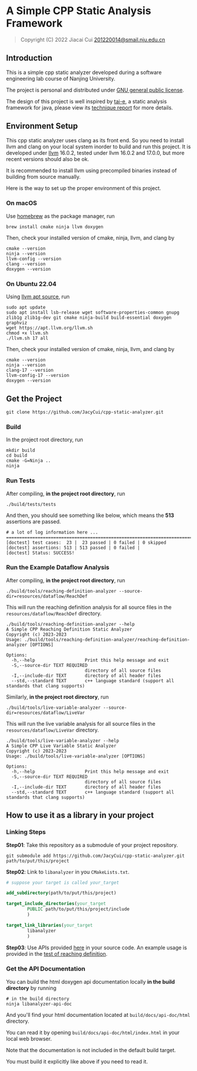 # A Simple CPP Static Analysis Framework

> Copyright (C) 2022 Jiacai Cui <201220014@smail.nju.edu.cn>

## Introduction

This is a simple cpp static analyzer developed during
a software engineering lab course of Nanjing University.

The project is personal and distributed
under [GNU general public license](LICENSE).

The design of this project is well inspired by 
[tai-e](https://github.com/pascal-lab/Tai-e.git), 
a static analysis framework for java, please view 
its [technique report](https://arxiv.org/abs/2208.00337) 
for more details.

## Environment Setup

This cpp static analyzer uses clang as its front end. 
So you need to install llvm and clang on your local 
system inorder to build and run this project. 
It is developed under [llvm](https://llvm.org/) 
16.0.2, tested under llvm 16.0.2 and 17.0.0, 
but more recent versions should also be ok.

It is recommended to install llvm using precompiled binaries
instead of building from source manually. 

Here is the way to set up the proper environment of this
project.

### On macOS

Use [homebrew](https://brew.sh/) as the package manager, run 

```shell
brew install cmake ninja llvm doxygen
```

Then, check your installed version of cmake, ninja, llvm, and clang by

```shell
cmake --version
ninja --version
llvm-config --version
clang --version
doxygen --version
```

### On Ubuntu 22.04

Using [llvm apt source](https://apt.llvm.org/), run

```shell
sudo apt update 
sudo apt install lsb-release wget software-properties-common gnupg zlib1g zlib1g-dev git cmake ninja-build build-essential doxygen graphviz
wget https://apt.llvm.org/llvm.sh
chmod +x llvm.sh
./llvm.sh 17 all
```

Then, check your installed version of cmake, ninja, llvm, and clang by

```shell
cmake --version
ninja --version
clang-17 --version
llvm-config-17 --version
doxygen --version
```

## Get the Project

```shell
git clone https://github.com/JacyCui/cpp-static-analyzer.git
```

### Build

In the project root directory, run

```shell
mkdir build
cd build
cmake -G=Ninja ..
ninja
```

### Run Tests

After compiling, **in the project root directory**, run

```shell
./build/tests/tests
```

And then, you should see something like below, which means the **513** 
assertions are passed.

```shell
# a lot of log information here ...
===============================================================================
[doctest] test cases:  23 |  23 passed | 0 failed | 0 skipped
[doctest] assertions: 513 | 513 passed | 0 failed |
[doctest] Status: SUCCESS!
```

### Run the Example Dataflow Analysis

After compiling, **in the project root directory**, run

```shell
./build/tools/reaching-definition-analyzer --source-dir=resources/dataflow/ReachDef
```

This will run the reaching definition analysis 
for all source files in the `resources/dataflow/ReachDef` directory.

```shell
./build/tools/reaching-definition-analyzer --help
A Simple CPP Reaching Definition Static Analyzer
Copyright (c) 2023-2023
Usage: ./build/tools/reaching-definition-analyzer/reaching-definition-analyzer [OPTIONS]

Options:
  -h,--help                   Print this help message and exit
  -S,--source-dir TEXT REQUIRED
                              directory of all source files
  -I,--include-dir TEXT       directory of all header files
  --std,--standard TEXT       c++ language standard (support all standards that clang supports)
```

Similarly, **in the project root directory**, run

```shell
./build/tools/live-variable-analyzer --source-dir=resources/dataflow/LiveVar
```

This will run the live variable analysis
for all source files in the `resources/dataflow/LiveVar` directory.

```shell
./build/tools/live-variable-analyzer --help
A Simple CPP Live Variable Static Analyzer
Copyright (c) 2023-2023
Usage: ./build/tools/live-variable-analyzer [OPTIONS]

Options:
  -h,--help                   Print this help message and exit
  -S,--source-dir TEXT REQUIRED
                              directory of all source files
  -I,--include-dir TEXT       directory of all header files
  --std,--standard TEXT       c++ language standard (support all standards that clang supports)
```

## How to use it as a library in your project

### Linking Steps

**Step01**: Take this repository as a submodule of your project repository.

```shell
git submodule add https://github.com/JacyCui/cpp-static-analyzer.git path/to/put/this/project
```

**Step02**: Link to `libanalyzer` in you `CMakeLists.txt`.

```cmake
# suppose your target is called your_target

add_subdirectory(path/to/put/this/project)

target_include_directories(your_target
        PUBLIC path/to/put/this/project/include
        )

target_link_libraries(your_target
        libanalyzer
        )
```

**Step03**: Use APIs provided [here](https://jacycui.github.io/cpp-static-analyzer/) in your source code.
An example usage is provided in the [test of reaching definition](tests/TestReachingDefinition.cpp).


### Get the API Documentation

You can build the html doxygen api documentation locally
**in the build directory** by running

```shell
# in the build directory
ninja libanalyzer-api-doc
```

And you'll find your html documentation located at `build/docs/api-doc/html` directory.

You can read it by opening `build/docs/api-doc/html/index.html` in your local web browser.

Note that the documentation is not included in the default build target. 

You must build it explicitly like above if you need to read it.

